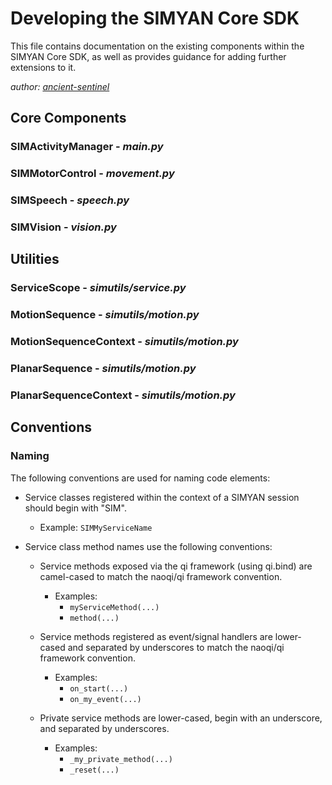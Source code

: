 # Developing the SIMYAN Core SDK
This file contains documentation on the existing components within the SIMYAN Core
SDK, as well as provides guidance for adding further extensions to it.

*author: [ancient-sentinel](https://github.com/ancient-sentinel)*


## Core Components

### SIMActivityManager - *main.py*

### SIMMotorControl - *movement.py*

### SIMSpeech - *speech.py*

### SIMVision - *vision.py*


## Utilities

### ServiceScope - *simutils/service.py*

### MotionSequence - *simutils/motion.py*

### MotionSequenceContext - *simutils/motion.py*

### PlanarSequence - *simutils/motion.py*

### PlanarSequenceContext - *simutils/motion.py*


## Conventions

### Naming
The following conventions are used for naming code elements:

* Service classes registered within the context of a SIMYAN session should begin
  with "SIM". 
  * Example: `SIMMyServiceName`
  
* Service class method names use the following conventions:
  
  * Service methods exposed via the qi framework (using qi.bind) are camel-cased
  to match the naoqi/qi framework convention.
    * Examples:
      * `myServiceMethod(...)`
      * `method(...)`
    
  * Service methods registered as event/signal handlers are lower-cased and
  separated by underscores to match the naoqi/qi framework convention.
    * Examples:
      * `on_start(...)`
      * `on_my_event(...)`
    
  * Private service methods are lower-cased, begin with an underscore, and separated
  by underscores.
    * Examples:
      * `_my_private_method(...)`
      * `_reset(...)`
